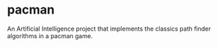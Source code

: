 # pacman
An Artificial Intelligence project that implements the classics path finder algorithms in a pacman game.
